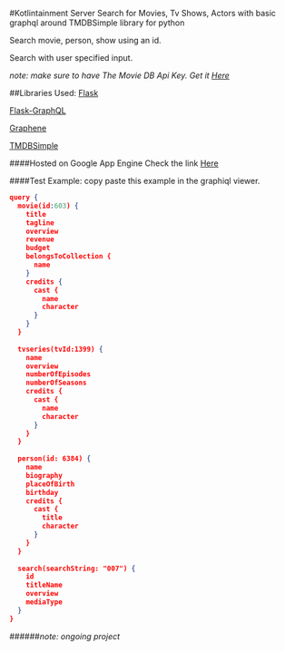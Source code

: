 #Kotlintainment Server
Search for Movies, Tv Shows, Actors with basic graphql around TMDBSimple library for python

Search movie, person, show using an id.

Search with user specified input.

*note: make sure to have The Movie DB Api Key. Get it [Here](https://developers.themoviedb.org/3/getting-started/introduction)*


##Libraries Used:
[Flask](http://flask.pocoo.org/)

[Flask-GraphQL](https://github.com/graphql-python/flask-graphql)

[Graphene](http://docs.graphene-python.org/en/latest/)

[TMDBSimple](https://github.com/celiao/tmdbsimple)


####Hosted on Google App Engine
Check the link [Here](https://kotlintainment.appspot.com/graphql)


####Test Example:
copy paste this example in the graphiql viewer.
```json
query {
  movie(id:603) {
    title
    tagline
    overview
    revenue
    budget
    belongsToCollection {
      name
    }
    credits {
      cast {
        name
        character
      }
    }
  }
  
  tvseries(tvId:1399) {
    name
    overview
    numberOfEpisodes
    numberOfSeasons
    credits {
      cast {
        name
        character
      }
    }
  }
  
  person(id: 6384) {
    name
    biography
    placeOfBirth
    birthday
    credits {
      cast {
        title
        character
      }
    }
  }
  
  search(searchString: "007") {
    id
    titleName
    overview
    mediaType
  }
}
```

######*note: ongoing project*